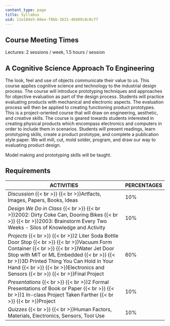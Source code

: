 ```yaml
---
content_type: page
title: Syllabus
uid: 11e184e5-60ee-f8bb-3b21-40489c8c0cf7
---
```


Course Meeting Times
--------------------

Lectures: 2 sessions / week, 1.5 hours / session

A Cognitive Science Approach To Engineering
-------------------------------------------

The look, feel and use of objects communicate their value to us. This course applies cognitive science and technology to the industrial design process. The course will introduce prototyping techniques and approaches for objective evaluation as part of the design process. Students will practice evaluating products with mechanical and electronic aspects. The evaluation process will then be applied to creating functioning product prototypes. This is a project-oriented course that will draw on engineering, aesthetic, and creative skills. The course is geared towards students interested in creating physical products which encompass electronics and computers in order to include them in scenarios. Students will present readings, learn prototyping skills, create a product prototype, and complete a publication style paper. We will mill, cut, mold solder, program, and draw our way to evaluating product design.

Model making and prototyping skills will be taught.

Requirements
------------

| ACTIVITIES | PERCENTAGES |
| --- | --- |
| _Discussion_  {{< br >}}  {{< br >}}Artfacts, Images, Papers, Books, Ideas | 10% |
| _Design We Do in Class_  {{< br >}}  {{< br >}}2002: Dirty Coke Can, Dooring Bikes  {{< br >}}  {{< br >}}2003: Brainstorm Every Two Weeks - Silos of Knowledge and Activity | 10% |
| _Projects_  {{< br >}}  {{< br >}}2 Liter Soda Bottle Door Stop  {{< br >}}  {{< br >}}Vacuum Form Container  {{< br >}}  {{< br >}}Water Jet Door Stop with MIT or ML Embedded  {{< br >}}  {{< br >}}3D Printed Thing You Can Hold in Your Hand  {{< br >}}  {{< br >}}Electronics and Sensors  {{< br >}}  {{< br >}}Final Project | 60% |
| _Presentations_  {{< br >}}  {{< br >}}2 Formal Presentations of Book or Paper  {{< br >}}  {{< br >}}1 In-class Project Taken Farther  {{< br >}}  {{< br >}}Project | 10% |
| _Quizzes_  {{< br >}}  {{< br >}}Human Factors, Materials, Electronics, Sensors, Tool Use | 10%